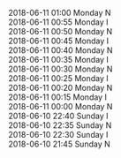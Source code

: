 2018-06-11 01:00 Monday  N  
2018-06-11 00:55 Monday  I  
2018-06-11 00:50 Monday  N  
2018-06-11 00:45 Monday  I  
2018-06-11 00:40 Monday  N  
2018-06-11 00:35 Monday  I  
2018-06-11 00:30 Monday  N  
2018-06-11 00:25 Monday  I  
2018-06-11 00:20 Monday  N  
2018-06-11 00:15 Monday  I  
2018-06-11 00:00 Monday  N  
2018-06-10 22:40 Sunday  I  
2018-06-10 22:35 Sunday  N  
2018-06-10 22:30 Sunday  I  
2018-06-10 21:45 Sunday  N  
